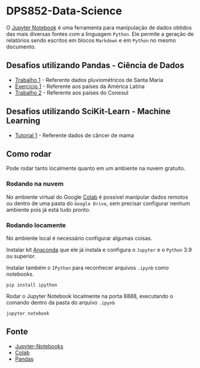 # DPS852-Data-Science

O [Jupyter Notebook](https://jupyter.org/) é uma ferramenta para manipulação de dados obtidos das mais diversas fontes com a linguagem `Python`. Ele permite a geração de relatórios sendo escritos em blocos `Markdown` e em `Python` no mesmo documento.

## Desafios utilizando Pandas - Ciência de Dados

* [Trabalho 1](T1/TRABALHO/trabalho1.ipynb) - Referente dados pluviométricos de Santa Maria
* [Exercicio 1](T2-pre/EXERCICIO/exercicio.ipynb) - Referente aos países da América Latina
* [Trabalho 2](T2/TRABALHO/README.md) -  Referente aos países do Conesul

## Desafios utilizando SciKit-Learn - Machine Learning

* [Tutorial 1](M1/README.md) - Referente dados de câncer de mama

## Como rodar

Pode rodar tanto localmente quanto em um ambiente na nuvem gratuito.

### Rodando na nuvem

No ambiente virtual do Google [Colab](https://colab.research.google.com/) é possível manipular dados remotos ou dentro de uma pasta do `Google Drive`, sem precisar configurar nenhum ambiente pois já está tudo pronto.

### Rodando locamente

No ambiente local é necessário configurar algumas coisas.

Instalar kit [Anaconda](https://docs.anaconda.com/anaconda/install/windows/) que ele já instala e configura o `Jupyter` e o `Python` 3.9 ou superior.

Instalar também o `IPython` para reconhecer arquivos `.ipynb` como notebooks.

    pip install ipython

Rodar o Jupyter Notebook localmente na porta 8888, executando o comando dentro da pasta do arquivo `.ipynb`

    jupyter notebook

## Fonte

* [Jupyter-Notebooks](https://jupyter-notebook.readthedocs.io/en/latest/index.html)
* [Colab](https://colab.research.google.com/)
* [Pandas](https://pandas.pydata.org/docs/user_guide/index.html#user-guide)

